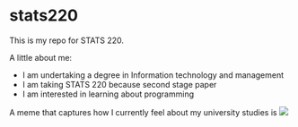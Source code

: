# stats220

This is my repo for STATS 220. 

A little about me:

- I am undertaking a degree in Information technology and management
- I am taking STATS 220 because second stage paper
- I am interested in learning about programming

A meme that captures how I currently feel about my university studies is ![](https://c.tenor.com/8druEACXtX8AAAAd/tenor.gif)

